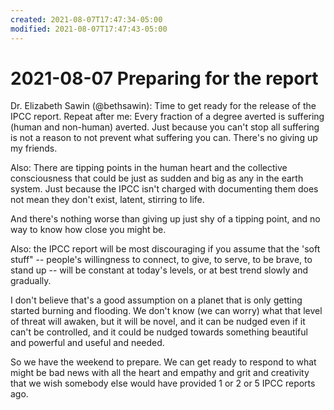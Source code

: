 ```yaml
---
created: 2021-08-07T17:47:34-05:00
modified: 2021-08-07T17:47:43-05:00
---
```

# 2021-08-07 Preparing for the report

Dr. Elizabeth Sawin (@bethsawin): Time to get ready for the release of the IPCC report. Repeat after me: Every fraction of a degree averted is suffering (human and non-human) averted. Just because you can't stop all suffering is not a reason to not prevent what suffering you can. There's no giving up my friends.

Also: There are tipping points  in the human heart and the collective consciousness that could be just as sudden and big as any in the earth system. Just because the IPCC isn't charged with documenting them does not mean they don't exist, latent, stirring to life.

And there's nothing worse than giving up just shy of a tipping point, and no way to know how close you might be.

Also: the IPCC report will be most discouraging if you assume that the 'soft stuff" -- people's willingness to connect, to give, to serve, to be brave, to stand up -- will be constant at today's levels, or at best trend slowly and gradually.

I don't believe that's a good assumption on a planet that is only getting started burning and flooding. We don't know (we can worry) what that level of threat will awaken, but it will be novel, and it can be nudged even if it can't be controlled, and it could be nudged towards something beautiful and powerful and useful and needed.

So we have the weekend to prepare. We can get ready to respond to what might be bad news with all the heart and empathy and grit and creativity that we wish somebody else would have provided 1 or 2 or 5 IPCC reports ago.
